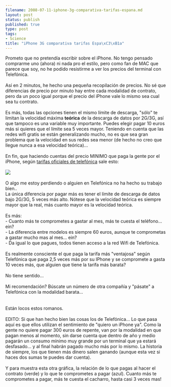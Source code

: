 ```yaml
--- 
filename: 2008-07-11-iphone-3g-comparativa-tarifas-espana.md
layout: post
status: publish
published: true
type: post
tags: 
- Science
title: "iPhone 3G comparativa tarifas Espa\xC3\xB1a"
---
```

Prometo que no pretendía escribir sobre el iPhone. No tengo pensado comprarme uno (ahora) ni nada pro el estilo, pero como fan de MAC que parece que soy, no he podido resistirme a ver los precios del terminal con Telefónica.<br /><br />Así en 2 minutos, he hecho una pequeña recopilación de precios. No sé que diferencias de precio por minuto hay entre cada modalidad de contrato, pero da un poco igual porque el precio del iPhone vale lo mismo sea cual sea tu contrato.<br /><br />Es más, todas las opciones tienen el mismo límite de descarga, "sólo" te limitan la velocidad máxima <span style="font-weight:bold;">teórica</span> de la descarga de datos por 2G/3G, así que tampoco es una variable muy importante. Puedes elegir pagar 10 euros más si quieres que el límite sea 5 veces mayor. Teniendo en cuenta que las redes wifi gratis se están generalizando mucho, no es que sea gran problema que la velocidad en sus redes sea menor (de hecho no creo que llegue nunca a esa velocidad teórica)...<br /><br />En fin, que haciendo cuentas del precio MINIMO que paga la gente por el iPhone, según <a href="http://www.iphone.movistar.es/pdf/ven_a_movistar.pdf">tarifas oficiales de telefónica</a>  sale esto:<br /><br /><a href="{{site.baseurl}}media/iphone-comparativa-tarifas.jpg"><img src="{{site.baseurl}}media/iphone-comparativa-tarifas.jpg" border="0" /></a><br /><br />O algo me estoy perdiendo o alguien en Telefónica no ha hecho su trabajo bien..<br />La única diferencia por pagar más es tener el límite de descarga de datos bajo 2G/3G, 5 veces más alto. Nótese que la velocidad teórica es siempre mayor que la real, más cuanto mayor es la velocidad teórica.<br /><br />Es más: <br />- Cuanto más te comprometes a gastar al mes, más te cuesta el teléfono... ein?<br />- La diferencia entre modelos es siempre 60 euros, aunque te comprometas a gastar mucho mas al mes... ein?<br />- Da igual lo que pagues, todos tienen acceso a la red Wifi de Telefónica.<br /><br />Es realmente consciente el que paga la tarifa más "ventajosa" según Telefónica que paga 2,5 veces más por su IPhone y se compromete a gasta 10 veces más, que alguien que tiene la tarifa más barata?<br /><br />No tiene sentido...<br /><br />Mi recomendación? Búscate un número de otra compañía y "pásate" a Telefónica con la modalidad barata... <br /><br /><br />Están locos estos romanos.<br /><br />EDITO: Si que han hecho bien las cosas los de Telefónica... Lo que pasa aquí es que ellos utilizan el sentimiento de "quiero un iPhone ya". Como la gente no quiere pagar 300 euros de repente, van por la modalidad en que pagan menos al momento, sin darse cuenta que dentro de año y medio pagarán un consumo mínimo muy grande por un terminal que ya estará desfasado... y al final habrán pagado mucho más por lo mismo. La historia de siempre, los que tienen más dinero salen ganando (aunque esta vez si haces dos sumas te puedes dar cuenta).<br /><br />Y para muestra esta otra gráfica, la relación de lo que pagas al hacer el contrato (verde) y lo que te comprometes a pagar (azul). Cuanto más te comprometes a pagar, más te cuesta el cacharro, hasta casi 3 veces mas!<br />
